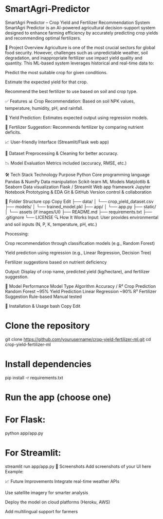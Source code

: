 # SmartAgri-Predictor
SmartAgri Predictor – Crop Yield and Fertilizer Recommendation System SmartAgri Predictor is an AI-powered agricultural decision-support system designed to enhance farming efficiency by accurately predicting crop yields and recommending optimal fertilizers. 

📌 Project Overview
Agriculture is one of the most crucial sectors for global food security. However, challenges such as unpredictable weather, soil degradation, and inappropriate fertilizer use impact yield quality and quantity. This ML-based system leverages historical and real-time data to:

Predict the most suitable crop for given conditions.

Estimate the expected yield for that crop.

Recommend the best fertilizer to use based on soil and crop type.

✅ Features
📊 Crop Recommendation: Based on soil NPK values, temperature, humidity, pH, and rainfall.

🌾 Yield Prediction: Estimates expected output using regression models.

💊 Fertilizer Suggestion: Recommends fertilizer by comparing nutrient deficits.

📈 User-friendly Interface (Streamlit/Flask web app)

💾 Dataset Preprocessing & Cleaning for better accuracy.

📉 Model Evaluation Metrics included (accuracy, RMSE, etc.)

🛠️ Tech Stack
Technology	Purpose
Python	Core programming language
Pandas & NumPy	Data manipulation
Scikit-learn	ML Models
Matplotlib & Seaborn	Data visualization
Flask / Streamlit	Web app framework
Jupyter Notebook	Prototyping & EDA
Git & GitHub	Version control & collaboration

📂 Folder Structure
cpp
Copy
Edit
├── data/
│   └── crop_yield_dataset.csv
├── models/
│   └── trained_model.pkl
├── app/
│   └── app.py
├── static/
│   └── assets (if images/UI)
├── README.md
├── requirements.txt
├── .gitignore
└── LICENSE
🔍 How It Works
Input: User provides environmental and soil inputs (N, P, K, temperature, pH, etc.)

Processing:

Crop recommendation through classification models (e.g., Random Forest)

Yield prediction using regression (e.g., Linear Regression, Decision Tree)

Fertilizer suggestions based on nutrient deficiency

Output: Display of crop name, predicted yield (kg/hectare), and fertilizer suggestion.

🧪 Model Performance
Model Type	Algorithm	Accuracy / R²
Crop Prediction	Random Forest	~95%
Yield Prediction	Linear Regression	~90% R²
Fertilizer Suggestion	Rule-based	Manual tested

🧰 Installation & Usage
bash
Copy
Edit
# Clone the repository
git clone https://github.com/yourusername/crop-yield-fertilizer-ml.git
cd crop-yield-fertilizer-ml

# Install dependencies
pip install -r requirements.txt

# Run the app (choose one)
# For Flask:
python app/app.py

# For Streamlit:
streamlit run app/app.py
📸 Screenshots
Add screenshots of your UI here
Example:

📈 Future Improvements
Integrate real-time weather APIs

Use satellite imagery for smarter analysis

Deploy the model on cloud platforms (Heroku, AWS)

Add multilingual support for farmers
